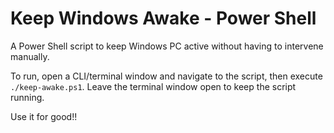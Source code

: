 # Keep Windows Awake - Power Shell
A Power Shell script to keep Windows PC active without having to intervene manually. 

To run, open a CLI/terminal window and navigate to the script, then execute `./keep-awake.ps1`. Leave the terminal window open to keep the script running. 

Use it for good!!
